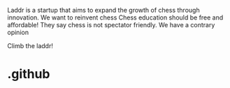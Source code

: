 Laddr is a startup that aims to expand the growth of chess through innovation.
We want to reinvent chess
Chess education should be free and affordable!
They say chess is not spectator friendly. We have a contrary opinion

Climb the laddr!
# .github
